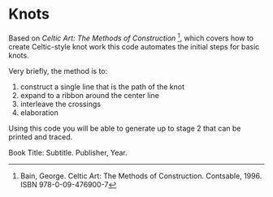 # Knots

Based on _Celtic Art: The Methods of Construction_ [^book], which covers how to
create Celtic-style knot work this code automates the initial steps for basic
knots.

Very briefly, the method is to:

1. construct a single line that is the path of the knot
2. expand to a ribbon around the center line
3. interleave the crossings
4. elaboration

Using this code you will be able to generate up to stage 2 that can be printed
and traced.


[^book]: Bain, George. Celtic Art: The Methods of Construction. Contsable, 1996. ISBN 978-0-09-476900-7

Book Title: Subtitle. Publisher, Year.
